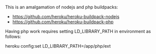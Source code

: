 This is an amalgamation of nodejs and php buildpacks:

- https://github.com/heroku/heroku-buildpack-nodejs
- https://github.com/heroku/heroku-buildpack-php

Having php work requires setting LD_LIBRARY_PATH in environment as follows:

heroku config:set LD_LIBRARY_PATH=/app/php/ext
